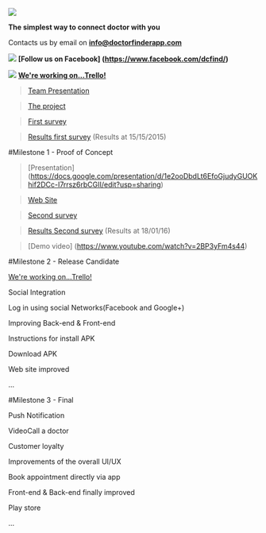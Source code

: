 
![](https://www.mediafire.com/convkey/7e72/ow8f04jz5zhhuu36g.jpg)

**The simplest way to connect doctor with you**


Contacts us by email on **info@doctorfinderapp.com**

![](https://www.mediafire.com/convkey/b2ea/ske4fi4njlw7wmo6g.jpg) **[Follow us on Facebook] (https://www.facebook.com/dcfind/)**

![](http://www.academiaobscura.com/wp-content/uploads/2015/09/trello-logo.png)
**[We're working on...Trello! ](https://trello.com/b/0uSh0ofs)**

>[Team Presentation](https://drive.google.com/file/d/0BzzTdF5hw0YRSjVoeVpFQXZPdm8/view?usp=sharing)

>[The project](https://drive.google.com/file/d/0BzzTdF5hw0YRbmhoUkJfalRNRnM/view?usp=sharing)

>[First survey](http://www.survio.com/survey/d/F7N6K8Y2D5X5W9Q9N)

>[Results first survey](https://www.mediafire.com/convkey/a2e8/04qe2mddku2sdul6g.jpg) (Results at 15/15/2015)




#Milestone 1 - Proof of Concept

>[Presentation] (https://docs.google.com/presentation/d/1e2ooDbdLt6EfoGjudyGUOKhif2DCc-I7rrsz6rbCGII/edit?usp=sharing) 

>[Web Site](http://www.doctorfinderapp.com/)

>[Second survey](http://goo.gl/forms/SM149jvxNC)

>[Results Second survey](https://docs.google.com/forms/d/1tBpFF8EJFsCzFIZ7Ic06JE3pYEB8dFVHJU0tlvyriDE/viewanalytics?usp=form_confirm) (Results at 18/01/16) 

>[Demo video] (https://www.youtube.com/watch?v=2BP3yFm4s44)

#Milestone 2 - Release Candidate

[We're working on...Trello! ](https://trello.com/b/0uSh0ofs)

Social Integration

Log in using social Networks(Facebook and Google+)

Improving Back-end & Front-end

Instructions for install APK

Download APK

Web site improved

...

#Milestone 3 - Final

Push Notification

VideoCall a doctor

Customer loyalty

Improvements of the overall UI/UX

Book appointment directly via app

Front-end & Back-end finally improved

Play store

...
